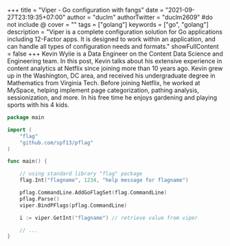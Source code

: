 +++
title = "Viper - Go configuration with fangs"
date = "2021-09-27T23:19:35+07:00"
author = "duclm"
authorTwitter = "duclm2609" #do not include @
cover = ""
tags = ["golang"]
keywords = ["go", "golang"]
description = "Viper is a complete configuration solution for Go applications including 12-Factor apps. It is designed to work within an application, and can handle all types of configuration needs and formats."
showFullContent = false
+++
Kevin Wylie is a Data Engineer on the Content Data Science and Engineering team. In this post, Kevin talks about his extensive experience in content analytics at Netflix since joining more than 10 years ago.
Kevin grew up in the Washington, DC area, and received his undergraduate degree in Mathematics from Virginia Tech. Before joining Netflix, he worked at MySpace, helping implement page categorization, pathing analysis, sessionization, and more. In his free time he enjoys gardening and playing sports with his 4 kids.

```go
package main

import (
	"flag"
	"github.com/spf13/pflag"
)

func main() {

	// using standard library "flag" package
	flag.Int("flagname", 1234, "help message for flagname")

	pflag.CommandLine.AddGoFlagSet(flag.CommandLine)
	pflag.Parse()
	viper.BindPFlags(pflag.CommandLine)

	i := viper.GetInt("flagname") // retrieve value from viper

	// ...
}

```